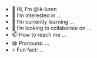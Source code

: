 - 👋 Hi, I’m @ik-luren
- 👀 I’m interested in ...
- 🌱 I’m currently learning ...
- 💞️ I’m looking to collaborate on ...
- 📫 How to reach me ...
- 😄 Pronouns: ...
- ⚡ Fun fact: ...

<!---
ik-luren/ik-luren is a ✨ special ✨ repository because its `README.md` (this file) appears on your GitHub profile.
You can click the Preview link to take a look at your changes.
--->

